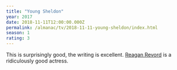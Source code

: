 ```yaml
---
title: "Young Sheldon"
year: 2017
date: 2018-11-11T12:00:00.000Z
permalink: /almanac/tv/2018-11-11-young-sheldon/index.html
season: 1
rating: 3
---
```


This is surprisingly good, the writing is excellent. [Reagan Revord](https://www.imdb.com/name/nm6862942/?ref_=tt_cl_t5) is a ridiculously good actress.